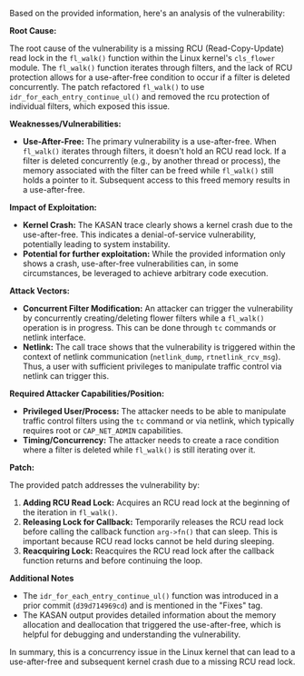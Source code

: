 Based on the provided information, here's an analysis of the vulnerability:

**Root Cause:**

The root cause of the vulnerability is a missing RCU (Read-Copy-Update) read lock in the `fl_walk()` function within the Linux kernel's `cls_flower` module. The `fl_walk()` function iterates through filters, and the lack of RCU protection allows for a use-after-free condition to occur if a filter is deleted concurrently. The patch refactored `fl_walk()` to use `idr_for_each_entry_continue_ul()` and removed the rcu protection of individual filters, which exposed this issue.

**Weaknesses/Vulnerabilities:**

*   **Use-After-Free:** The primary vulnerability is a use-after-free. When `fl_walk()` iterates through filters, it doesn't hold an RCU read lock. If a filter is deleted concurrently (e.g., by another thread or process), the memory associated with the filter can be freed while `fl_walk()` still holds a pointer to it. Subsequent access to this freed memory results in a use-after-free.

**Impact of Exploitation:**

*   **Kernel Crash:** The KASAN trace clearly shows a kernel crash due to the use-after-free. This indicates a denial-of-service vulnerability, potentially leading to system instability.
*   **Potential for further exploitation:** While the provided information only shows a crash, use-after-free vulnerabilities can, in some circumstances, be leveraged to achieve arbitrary code execution.

**Attack Vectors:**

*   **Concurrent Filter Modification:** An attacker can trigger the vulnerability by concurrently creating/deleting flower filters while a `fl_walk()` operation is in progress. This can be done through `tc` commands or netlink interface.
*   **Netlink:**  The call trace shows that the vulnerability is triggered within the context of netlink communication (`netlink_dump`, `rtnetlink_rcv_msg`). Thus, a user with sufficient privileges to manipulate traffic control via netlink can trigger this.

**Required Attacker Capabilities/Position:**

*   **Privileged User/Process:** The attacker needs to be able to manipulate traffic control filters using the `tc` command or via netlink, which typically requires root or `CAP_NET_ADMIN` capabilities.
*   **Timing/Concurrency:** The attacker needs to create a race condition where a filter is deleted while `fl_walk()` is still iterating over it.

**Patch:**

The provided patch addresses the vulnerability by:

1.  **Adding RCU Read Lock:** Acquires an RCU read lock at the beginning of the iteration in `fl_walk()`.
2.  **Releasing Lock for Callback:** Temporarily releases the RCU read lock before calling the callback function `arg->fn()` that can sleep. This is important because RCU read locks cannot be held during sleeping.
3.  **Reacquiring Lock:**  Reacquires the RCU read lock after the callback function returns and before continuing the loop.

**Additional Notes**

*   The `idr_for_each_entry_continue_ul()` function was introduced in a prior commit (`d39d714969cd`) and is mentioned in the "Fixes" tag.
*   The KASAN output provides detailed information about the memory allocation and deallocation that triggered the use-after-free, which is helpful for debugging and understanding the vulnerability.

In summary, this is a concurrency issue in the Linux kernel that can lead to a use-after-free and subsequent kernel crash due to a missing RCU read lock.
